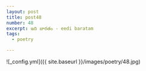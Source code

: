 ```yaml
---
layout: post
title: post48
number: 48
excerpt: ఇది బారతం - eedi baratam
tags:
  - poetry

---
```




![_config.yml]({{ site.baseurl }}/images/poetry/48.jpg)

